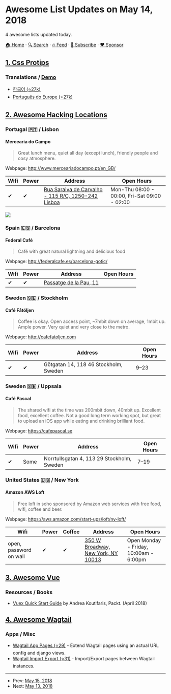 # Awesome List Updates on May 14, 2018

4 awesome lists updated today.

[🏠 Home](/README.md) · [🔍 Search](https://www.trackawesomelist.com/search/) · [🔥 Feed](https://www.trackawesomelist.com/rss.xml) · [📮 Subscribe](https://trackawesomelist.us17.list-manage.com/subscribe?u=d2f0117aa829c83a63ec63c2f&id=36a103854c) · [❤️  Sponsor](https://github.com/sponsors/theowenyoung)



## [1. Css Protips](/content/AllThingsSmitty/css-protips/README.md)

### Translations / [Demo](https://codepen.io/AllThingsSmitty/pen/XKgOkR)

*   [한국어 (⭐27k)](https://github.com/AllThingsSmitty/css-protips/tree/master/translations/ko-KR)
*   [Português do Europe (⭐27k)](https://github.com/AllThingsSmitty/css-protips/tree/master/translations/pt-PT)

## [2. Awesome Hacking Locations](/content/daviddias/awesome-hacking-locations/README.md)

### Portugal 🇵🇹 / Lisbon

#### Mercearia do Campo

> Great lunch menu, quiet all day (except lunch), friendly people and cosy atmosphere.

Webpage: <http://www.merceariadocampo.pt/en_GB/>

| Wifi | Power | Address                                                                                | Open Hours                                   |
| ---- | ----- | -------------------------------------------------------------------------------------- | -------------------------------------------- |
| ✔    | ✔     | [Rua Saraiva de Carvalho - 115 R/C, 1250-242 Lisboa](https://goo.gl/maps/AX6XdBCy2bN2) | Mon-Thu 08:00 - 00:00, Fri-Sat 09:00 - 02:00 |

![](http://www.speedtest.net/result/7297518934.png)

### Spain 🇪🇸 / Barcelona

#### Federal Café

> Café with great natural lightning and delicious food

Webpage: <http://federalcafe.es/barcelona-gotic/>

| Wifi | Power | Address                                                   | Open Hours |
| ---- | ----- | --------------------------------------------------------- | ---------- |
| ✔    | ✔     | [Passatge de la Pau, 11](https://goo.gl/maps/o8dbgysDLbw) |            |

### Sweden 🇸🇪 / Stockholm

#### Café Fåtöljen

> Coffee is okay. Open access point, \~7mbit down on average, 1mbit up. Ample power. Very quiet and very close to the metro.

Webpage: <http://cafefatoljen.com>

| Wifi | Power | Address                               | Open Hours |
| ---- | ----- | ------------------------------------- | ---------- |
| ✔    | ✔     | Götgatan 14, 118 46 Stockholm, Sweden | 9–23       |

### Sweden 🇸🇪 / Uppsala

#### Café Pascal

> The shared wifi at the time was 200mbit down, 40mbit up. Excellent food, excellent coffee. Not a good long term working spot, but great to upload an iOS app while eating and drinking brilliant food.

Webpage: <https://cafepascal.se>

| Wifi | Power | Address                                    | Open Hours |
| ---- | ----- | ------------------------------------------ | ---------- |
| ✔    | Some  | Norrtullsgatan 4, 113 29 Stockholm, Sweden | 7–19       |

### United States 🇺🇸 / New York <a id="new-york"></a>

#### Amazon AWS Loft

> Free loft in soho sponsored by Amazon web services with free food, wifi, coffee and beer.

Webpage: <https://aws.amazon.com/start-ups/loft/ny-loft/>

| Wifi                   | Power | Coffee | Address                                                               | Open Hours                             |
| ---------------------- | ----- | ------ | --------------------------------------------------------------------- | -------------------------------------- |
| open, password on wall | ✔     | ✔      | [350 W Broadway, New York, NY 10013](https://goo.gl/maps/ZW3sm9LDkJm) | Open Monday - Friday, 10:00am - 6:00pm |

## [3. Awesome Vue](/content/vuejs/awesome-vue/README.md)

### Resources / Books

*   [Vuex Quick Start Guide](https://www.amazon.com/dp/1788999932) by Andrea Koutifaris, Packt. (April 2018)

## [4. Awesome Wagtail](/content/springload/awesome-wagtail/README.md)

### Apps / Misc

*   [Wagtail App Pages (⭐29)](https://github.com/mwesterhof/wagtail_app_pages) - Extend Wagtail pages using an actual URL config and django views.
*   [Wagtail Import Export (⭐31)](https://github.com/torchbox/wagtail-import-export) - Import/Export pages between Wagtail instances.

---

- Prev: [May 15, 2018](/content/2018/05/15/README.md)
- Next: [May 13, 2018](/content/2018/05/13/README.md)